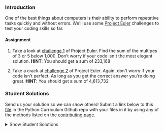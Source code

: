 ### Introduction

One of the best things about computers is their ability to perform repetative tasks quickly and without errors. We'll use some [Project Euler](https://en.wikipedia.org/wiki/Project_Euler) challenges to test your coding skills so far.

#### Assignment

<div class="lesson-content__panel" markdown="1">

1. Take a look at [challenge 1](https://projecteuler.net/problem=1) of Project Euler. Find the sum of the multipes of 3 or 5 below 1,000. Don't worry if your code isn't the most elegant solution. **HINT**: You should get a sum of 233,168

2. Take a crack at [challenge 2](https://projecteuler.net/problem=2) of Project Euler. Again, don't worry if your code isn't perfect. As long as you get the correct answer you're doing great. **HINT**: You should get a sum of 4,613,732

</div>

### Student Solutions

Send us your solution so we can show others! Submit a link below to this [file](https://github.com/TheOdinProject/curriculum/blob/master/python/03_data_structures/project_euler.md) in the Python Curriculum Github repo with your files in it by using any of the methods listed on the [contributing page](http://github.com/TheOdinProject/curriculum/blob/master/contributing.md).

<details markdown="block">
  <summary>Show Student Solutions</summary>
   
- Add your solution below this line!

- [Andy Duss's Solutions](https://github.com/mindovermiles262/euler_python)

</details>
